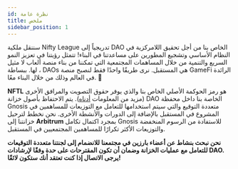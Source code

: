 ```yaml
---
id: نظرة عامة
title: ملخص
sidebar_position: 1
---
```


سننقل ملكية Nifty League تدريجياً إلى DAO الخاص بنا من أجل تحقيق اللامركزية في النظام الأساسي وتشجيع المطورين على مساعدتنا في البناء! تتمثل رؤيتنا في تعزيز النمو السريع والتنمية من خلال المساهمات المجتمعية التي تمكننا من بناء منصة ألعاب لا مثيل لها. ببساطة ، DAOs هي المستقبل. نرى طريقًا واحدًا فقط لنصبح منصة GameFi الرائدة في العالم وذلك من خلال البناء معًا. 💜

**NFTL** هو رمز الحوكمة الأصلي الخاص بنا والذي يوفر حقوق التصويت والمرافق الأخرى (مزيد من المعلومات [أدناه](https://nifty-league.com/about#nftl)). يتم الاحتفاظ بأصول خزانة DAO الخاصة بنا داخل محفظة Gnosis متعددة التوقيع والتي سيتم استخدامها للتعامل مع التوزيعات للمساهمين في المشروع في المستقبل بالإضافة إلى الدورات والأنشطة الأخرى. نحن نخطط لترحيل خزانتنا إلى **Arbitrum** بمجرد اكتمال تكامل Gnosis للاستفادة من الرسوم المنخفضة والتوزيعات الأكثر تكرارًا للمساهمين المجتمعيين في المستقبل.

**نحن نبحث بنشاط عن أعضاء بارزين في مجتمعنا للانضمام إلى لجنتنا متعددة التوقيعات للتعامل مع عمليات الخزانة وضمان أن تكون المقترحات على حدة وفقًا لإرشادات DAO. يرجى الاتصال إذا كنت تعتقد أنك ستكون لائقًا!**
